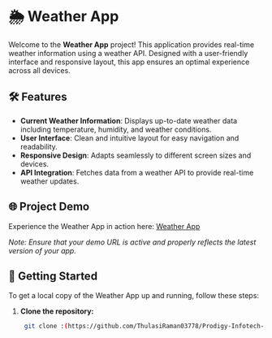 # 🌦️ Weather App

Welcome to the **Weather App** project! This application provides real-time weather information using a weather API. Designed with a user-friendly interface and responsive layout, this app ensures an optimal experience across all devices.

## 🛠️ Features

- **Current Weather Information**: Displays up-to-date weather data including temperature, humidity, and weather conditions.
- **User Interface**: Clean and intuitive layout for easy navigation and readability.
- **Responsive Design**: Adapts seamlessly to different screen sizes and devices.
- **API Integration**: Fetches data from a weather API to provide real-time weather updates.

## 🌐 Project Demo

Experience the Weather App in action here: [Weather App](https://prodigyinfotech-internship-weatherapp.netlify.app)            

*Note: Ensure that your demo URL is active and properly reflects the latest version of your app.*

## 🚀 Getting Started

To get a local copy of the Weather App up and running, follow these steps:

1. **Clone the repository:**
   ```bash
    git clone :(https://github.com/ThulasiRaman03778/Prodigy-Infotech-Internship/tree/main/PRODIGY_WD_04)
